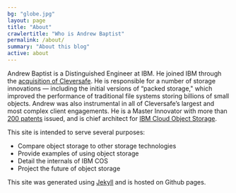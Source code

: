 ```yaml
---
bg: "globe.jpg"
layout: page
title: "About"
crawlertitle: "Who is Andrew Baptist"
permalink: /about/
summary: "About this blog"
active: about
---
```


Andrew Baptist is a Distinguished Engineer at IBM. He joined IBM through the [acquisition of Cleversafe](https://www-03.ibm.com/press/us/en/pressrelease/48027.wss). He is responsible for a number of storage innovations — including the initial versions of “packed storage," which improved the performance of traditional file systems storing billions of small objects. Andrew was also instrumental in all of Cleversafe’s largest and most complex client engagements. He is a Master Innovator with more than [200 patents](https://patents.google.com/?inventor=andrew+baptist) issued, and is chief architect for [IBM Cloud Object Storage](https://www.ibm.com/cloud/object-storage).

This site is intended to serve several purposes:

* Compare object storage to other storage technologies
* Provide examples of using object storage
* Detail the internals of IBM COS
* Project the future of object storage


This site was generated using [Jekyll](https://jekyllrb.com/) and is hosted on Github pages.

